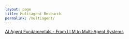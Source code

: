```yaml
---
layout: page
title: Multiagent Research
permalink: /multiagent/
---
```


[AI Agent Fundamentals - From LLM to Multi-Agent Systems](/multiagent/ai-agent-fundamentals/)

